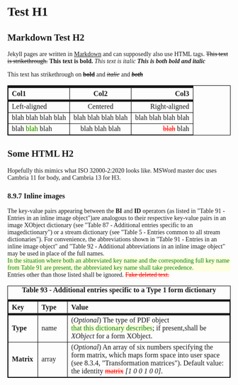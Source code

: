 ---
---

<style>
  body {  
    font-family: Cambria, Georgia, serif;
  }
  .new-text {
    background-color: lightyellow;  
    color: green;
    position: relative;
    display: inline-block;  
  }
  .new-tooltiptext {
          font-family: Arial, Helvetica, sans-serif;
	  visibility: hidden;
          color: green;
	  background-color: lightyellow;
	  border-radius: 6px;
	  padding: 5px 0;
	  text-align: center; 
	  min-width: 80px;
	  border: 3px solid green; 
	  /* Position the tooltip */
	  position: absolute;
	  z-index: 1;
	  bottom: 100%;
	  left: 50%;
	  margin-left: -50%;
  }  
  
  .new-text .new-tooltiptext::after {
    content: "";
  }

  .new-text:hover .new-tooltiptext {
    visibility: visible;
    opacity: 1;
  }
  
  .deleted-text {  
    background-color: seashell;   
    color: red;   
    text-decoration: line-through;   
    text-decoration-color: red; 
    position: relative;
    display: inline-block;  
  }
  
  .deleted-tooltiptext {
          font-family: Arial, Helvetica, sans-serif;
	  visibility: hidden;
	  background-color: seashell;
          color: red;
	  min-width: 80px;
	  text-align: center; 
	  border-radius: 6px;
	  border: 3px solid red; 
	  padding: 5px 0;
	  /* Position the tooltip */
	  position: absolute;
	  z-index: 1;
	  bottom: 100%;
	  left: 50%;
	  margin-left: -50%;
  }  
  .deleted-text .deleted-tooltiptext::after {
    content: "";
  }
  .deleted-text:hover .deleted-tooltiptext {
    visibility: visible;
    opacity: 1;
  }
  
  table {  
    margin-left: auto;  
    margin-right: auto;  
    border-collapse: collapse;  
    border: 1px solid black;
  }
  caption {   
    font-weight: bold;
  }
  th {
    text-align: left;  
    border-collapse: collapse;  
    border: 1px solid black;  
    border-top: solid thick;  
    border-bottom: solid thick;
  }
  td {
    text-align: left;  
    min-width: 50px;  
    max-width: 500px;  
    border-collapse: collapse;  
    border: 1px solid black;
  }
</style>

# Test H1

## Markdown Test H2
Jekyll pages are written in [Markdown](https://learnxinyminutes.com/docs/markdown/) and can supposedly also use HTML tags. 
~~This text is strikethrough.~~ **This text is bold.** _This text is italic_ **_This is both bold and italic_**

This text has strikethrough on ~~**bold**~~ and ~~_italic_~~ and ~~**_both_**~~

| Col1         | Col2     | Col3          |
| :----------- | :------: | ------------: |
| Left-aligned | Centered | Right-aligned |
| blah blah blah blah | blah blah blah blah | blah blah blah blah |
| blah <span class="new-text">blah<span class="new-tooltiptext">Issue #999</span></span> blah | blah blah blah| <span class="deleted-text">blah<span class="deleted-tooltiptext">Issue #692</span></span> blah |



## Some HTML H2

Hopefully this mimics what ISO 32000-2:2020 looks like. MSWord master doc uses Cambria 11 for body, and Cambria 13 for H3.

### 8.9.7 Inline images

The key-value pairs appearing between the <b>BI</b> and <b>ID</b> operators (as listed in "Table 91 - Entries in an inline 
image object")are analogous to their respective key-value pairs in an image XObject dictionary (see "Table 87 - Additional 
entries specific to an imagedictionary") or a stream dictionary (see "Table 5 - Entries common to all stream dictionaries"). 
For convenience, the abbreviations shown in "Table 91 - Entries in an inline image object" and "Table 92 - Additional 
abbreviations in an inline image object" may be used in place of the full names. 
<span class="new-text">In the situation where both an abbreviated key name and the corresponding full key name from Table 91 are present, 
the abbreviated key name shall take precedence.<span class="new-tooltiptext">Issue #5</span></span> 
Entries other than those listed shall be ignored. 
<span class="deleted-text">Fake deleted text.<span class="deleted-tooltiptext">Issue #3</span></span>

<table>
  <caption>Table 93 - Additional entries specific to a Type 1 form dictionary</caption>
  <tr>
    <th>Key</th>
    <th>Type</th>
    <th>Value</th>
  </tr>
  <tr>
    <td><b>Type</b></td>
    <td>name</td>
    <td>(<i>Optional</i>) The type of PDF object <span class="new-text">that this dictionary describes<span class="new-tooltiptext">Issue #1</span></span>; if present,shall be <i>XObject</i> for a form XObject.</td>
  </tr>
  <tr>
    <td><b>Matrix</b></td>
    <td>array</td>
    <td>(<i>Optional</i>) An array of six numbers specifying the form matrix, which maps form space into user space (see 8.3.4, "Transformation 
    matrices"). Default value: the identity <span class="deleted-text">matrix<span class="deleted-tooltiptext">Issue #7</span></span> <i>[1 0 0 1 0 0]</i>.</td>
  </tr>
</table>
